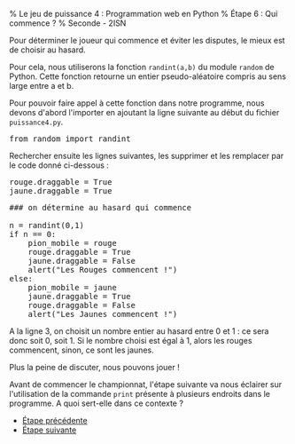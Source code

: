 % Le jeu de puissance 4 : Programmation web en Python 
% Étape 6 : Qui commence ?
% Seconde - 2ISN

Pour déterminer le joueur qui commence et éviter les disputes, le mieux est de choisir au hasard.

Pour cela, nous utiliserons la fonction `randint(a,b)` du module `random` de Python. Cette fonction retourne un entier pseudo-aléatoire compris au sens large entre a et b.

Pour pouvoir faire appel à cette fonction dans notre programme, nous devons d'abord l'importer en ajoutant la ligne suivante au début du fichier `puissance4.py`. 

<pre class="brush: python">
from random import randint
</pre>

Rechercher ensuite les lignes suivantes, les supprimer et les remplacer par le code donné ci-dessous :

<pre class="brush: python">
rouge.draggable = True
jaune.draggable = True
</pre>

<pre class="brush: python">
### on détermine au hasard qui commence 

n = randint(0,1)
if n == 0:
	pion_mobile = rouge
	rouge.draggable = True
	jaune.draggable = False
	alert("Les Rouges commencent !")
else:
	pion_mobile = jaune
	jaune.draggable = True
	rouge.draggable = False
	alert("Les Jaunes commencent !")
</pre>

A la ligne 3, on choisit un nombre entier au hasard entre 0 et 1 : ce sera donc soit 0, soit 1. Si le nombre choisi est égal à 1, alors les rouges commencent, sinon, ce sont les jaunes.

Plus la peine de discuter, nous pouvons jouer !

Avant de commencer le championnat, l'étape suivante va nous éclairer sur l'utilisation de la commande `print` présente à plusieurs endroits dans le programme. A quoi sert-elle dans ce contexte ?
 
<nav>
<ul class="pager">
<li><a href="puissance4_5.php">Étape précédente</a></li>
<li><a href="puissance4_7.php">Étape suivante</a></li>
</ul>
</nav>